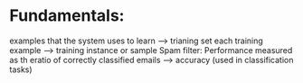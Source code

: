 # Fundamentals:
examples that the system uses to learn --> trianing set
each training example --> training instance or sample 
Spam filter: Performance measured as th eratio of correctly classified emails --> accuracy (used in classification tasks)




